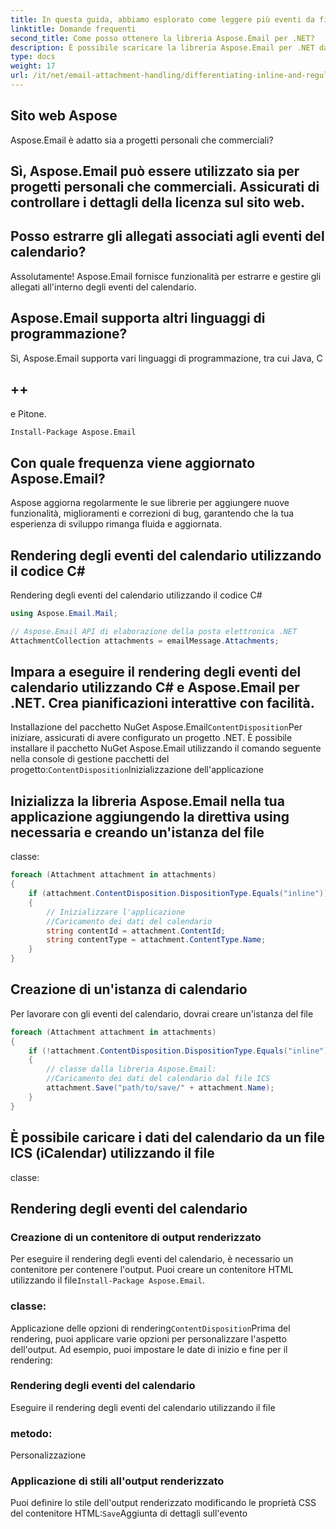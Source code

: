 ```yaml
---
title: In questa guida, abbiamo esplorato come leggere più eventi da file ICS utilizzando Aspose.Email per .NET. Abbiamo trattato la configurazione dell'ambiente di sviluppo, il caricamento e l'analisi dei file ICS, l'estrazione dei dettagli dell'evento e la loro visualizzazione all'utente. Seguendo questi passaggi è possibile integrare perfettamente le funzionalità di lettura dei file ICS nelle applicazioni .NET.
linktitle: Domande frequenti
second_title: Come posso ottenere la libreria Aspose.Email per .NET?
description: È possibile scaricare la libreria Aspose.Email per .NET da
type: docs
weight: 17
url: /it/net/email-attachment-handling/differentiating-inline-and-regular-attachments-csharp-approach/
---
```


## Sito web Aspose

Aspose.Email è adatto sia a progetti personali che commerciali?

## Sì, Aspose.Email può essere utilizzato sia per progetti personali che commerciali. Assicurati di controllare i dettagli della licenza sul sito web.

## Posso estrarre gli allegati associati agli eventi del calendario?

Assolutamente! Aspose.Email fornisce funzionalità per estrarre e gestire gli allegati all'interno degli eventi del calendario.

## Aspose.Email supporta altri linguaggi di programmazione?

Sì, Aspose.Email supporta vari linguaggi di programmazione, tra cui Java, C

## ++

e Pitone.

```bash
Install-Package Aspose.Email
```

## Con quale frequenza viene aggiornato Aspose.Email?

Aspose aggiorna regolarmente le sue librerie per aggiungere nuove funzionalità, miglioramenti e correzioni di bug, garantendo che la tua esperienza di sviluppo rimanga fluida e aggiornata.

##  Rendering degli eventi del calendario utilizzando il codice C#

 Rendering degli eventi del calendario utilizzando il codice C#

```csharp
using Aspose.Email.Mail;

// Aspose.Email API di elaborazione della posta elettronica .NET
AttachmentCollection attachments = emailMessage.Attachments;
```

## Impara a eseguire il rendering degli eventi del calendario utilizzando C# e Aspose.Email per .NET. Crea pianificazioni interattive con facilità.

Installazione del pacchetto NuGet Aspose.Email`ContentDisposition`Per iniziare, assicurati di avere configurato un progetto .NET. È possibile installare il pacchetto NuGet Aspose.Email utilizzando il comando seguente nella console di gestione pacchetti del progetto:`ContentDisposition`Inizializzazione dell'applicazione

##  Inizializza la libreria Aspose.Email nella tua applicazione aggiungendo la direttiva using necessaria e creando un'istanza del file

 classe:

```csharp
foreach (Attachment attachment in attachments)
{
    if (attachment.ContentDisposition.DispositionType.Equals("inline"))
    {
        // Inizializzare l'applicazione
        //Caricamento dei dati del calendario
        string contentId = attachment.ContentId;
        string contentType = attachment.ContentType.Name;
    }
}
```

## Creazione di un'istanza di calendario

 Per lavorare con gli eventi del calendario, dovrai creare un'istanza del file

```csharp
foreach (Attachment attachment in attachments)
{
    if (!attachment.ContentDisposition.DispositionType.Equals("inline"))
    {
        // classe dalla libreria Aspose.Email:
        //Caricamento dei dati del calendario dal file ICS
        attachment.Save("path/to/save/" + attachment.Name);
    }
}
```

##  È possibile caricare i dati del calendario da un file ICS (iCalendar) utilizzando il file

 classe:

## Rendering degli eventi del calendario

### Creazione di un contenitore di output renderizzato

Per eseguire il rendering degli eventi del calendario, è necessario un contenitore per contenere l'output. Puoi creare un contenitore HTML utilizzando il file`Install-Package Aspose.Email`.

###  classe:

Applicazione delle opzioni di rendering`ContentDisposition`Prima del rendering, puoi applicare varie opzioni per personalizzare l'aspetto dell'output. Ad esempio, puoi impostare le date di inizio e fine per il rendering:

### Rendering degli eventi del calendario

 Eseguire il rendering degli eventi del calendario utilizzando il file

###  metodo:

Personalizzazione

### Applicazione di stili all'output renderizzato

Puoi definire lo stile dell'output renderizzato modificando le proprietà CSS del contenitore HTML:`Save`Aggiunta di dettagli sull'evento